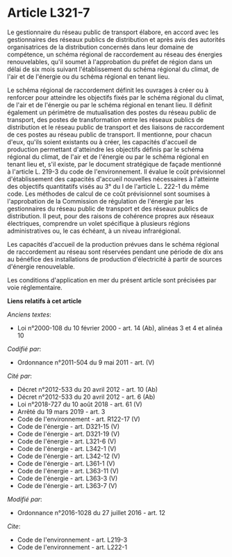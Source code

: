 # Article L321-7

Le gestionnaire du réseau public de transport élabore, en accord avec les gestionnaires des réseaux publics de distribution
et après avis des autorités organisatrices de la distribution concernés dans leur domaine de compétence, un schéma régional
de raccordement au réseau des énergies renouvelables, qu'il soumet à l'approbation du préfet de région dans un délai de six
mois suivant l'établissement du schéma régional du climat, de l'air et de l'énergie ou du schéma régional en tenant lieu. 

Le schéma régional de raccordement définit les ouvrages à créer ou à renforcer pour atteindre les objectifs fixés par le
schéma régional du climat, de l'air et de l'énergie ou par le schéma régional en tenant lieu. Il définit également un
périmètre de mutualisation des postes du réseau public de transport, des postes de transformation entre les réseaux publics
de distribution et le réseau public de transport et des liaisons de raccordement de ces postes au réseau public de transport.
Il mentionne, pour chacun d'eux, qu'ils soient existants ou à créer, les capacités d'accueil de production permettant
d'atteindre les objectifs définis par le schéma régional du climat, de l'air et de l'énergie ou par le schéma régional en
tenant lieu et, s'il existe, par le document stratégique de façade mentionné à l'article L. 219-3 du code de l'environnement.
Il évalue le coût prévisionnel d'établissement des capacités d'accueil nouvelles nécessaires à l'atteinte des objectifs
quantitatifs visés au 3° du I de l'article L. 222-1 du même code. Les méthodes de calcul de ce coût prévisionnel sont
soumises à l'approbation de la Commission de régulation de l'énergie par les gestionnaires du réseau public de transport et
des réseaux publics de distribution. Il peut, pour des raisons de cohérence propres aux réseaux électriques, comprendre un
volet spécifique à plusieurs régions administratives ou, le cas échéant, à un niveau infrarégional.

Les capacités d'accueil de la production prévues dans le schéma régional de raccordement au réseau sont réservées pendant une
période de dix ans au bénéfice des installations de production d'électricité à partir de sources d'énergie renouvelable. 

Les conditions d'application en mer du présent article sont précisées par voie réglementaire.

**Liens relatifs à cet article**

_Anciens textes_:

  - Loi n°2000-108 du 10 février 2000 - art. 14 (Ab), alinéas 3 et 4 et alinéa 10

_Codifié par_:

  - Ordonnance n°2011-504 du 9 mai 2011 - art. (V)

_Cité par_:

  - Décret n°2012-533 du 20 avril 2012 - art. 10 (Ab)
  - Décret n°2012-533 du 20 avril 2012 - art. 6 (Ab)
  - Loi n°2018-727 du 10 août 2018 - art. 61 (V)
  - Arrêté du 19 mars 2019 - art. 3
  - Code de l'environnement - art. R122-17 (V)
  - Code de l'énergie - art. D321-15 (V)
  - Code de l'énergie - art. D321-19 (V)
  - Code de l'énergie - art. L321-6 (V)
  - Code de l'énergie - art. L342-1 (V)
  - Code de l'énergie - art. L342-12 (V)
  - Code de l'énergie - art. L361-1 (V)
  - Code de l'énergie - art. L363-11 (V)
  - Code de l'énergie - art. L363-3 (V)
  - Code de l'énergie - art. L363-7 (V)

_Modifié par_:

  - Ordonnance n°2016-1028 du 27 juillet 2016 - art. 12

_Cite_:

  - Code de l'environnement - art. L219-3
  - Code de l'environnement - art. L222-1
